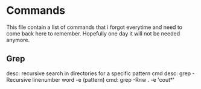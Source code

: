 # Commands

This file contain a list of commands that i forgot everytime and need to come back here to remember. Hopefully one day
it will not be needed anymore.
 
## Grep

desc: 		recursive search in directories for a specific pattern
cmd desc: 	grep -Recursive linenumber word -e (pattern) 
cmd: 		grep -Rnw . -e 'cout*'              

